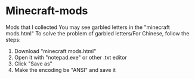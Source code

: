 # Minecraft-mods
Mods that I collected
You may see garbled letters in the "minecraft mods.html"
To solve the problem of garbled letters/For Chinese, follow the steps:
1. Download "minecraft mods.html"
2. Open it with "notepad.exe" or other .txt editor
3. Click "Save as"
4. Make the encoding be "ANSI" and save it
